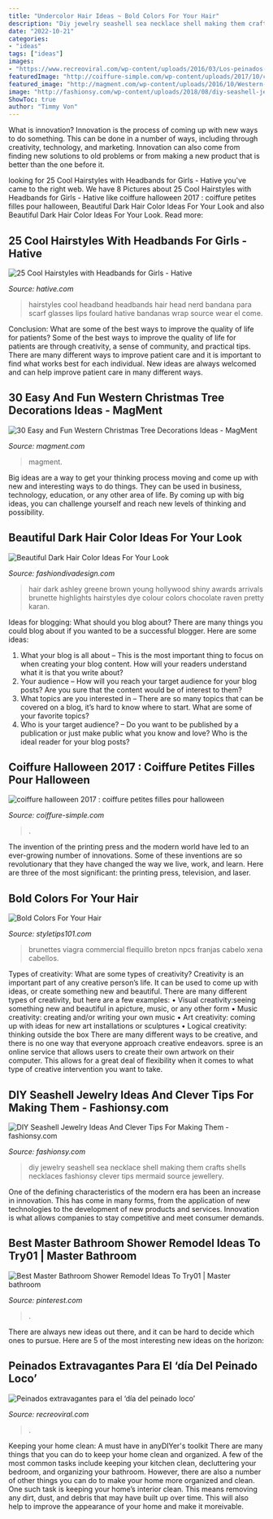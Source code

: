 ```yaml
---
title: "Undercolor Hair Ideas ~ Bold Colors For Your Hair"
description: "Diy jewelry seashell sea necklace shell making them crafts shells necklaces fashionsy clever tips mermaid source jewellery"
date: "2022-10-21"
categories:
- "ideas"
tags: ["ideas"]
images:
- "https://www.recreoviral.com/wp-content/uploads/2016/03/Los-peinados-más-extravagantes-del-día-del-peinado-loco-9.jpg"
featuredImage: "http://coiffure-simple.com/wp-content/uploads/2017/10/coiffure-halloween-11.jpg"
featured_image: "http://magment.com/wp-content/uploads/2016/10/Western-Christmas-Tree-Beautiful.jpg"
image: "http://fashionsy.com/wp-content/uploads/2018/08/diy-seashell-jewelry-9-.jpg"
ShowToc: true
author: "Timmy Von"
---
```



What is innovation?
Innovation is the process of coming up with new ways to do something. This can be done in a number of ways, including through creativity, technology, and marketing. Innovation can also come from finding new solutions to old problems or from making a new product that is better than the one before it.

	

		
looking for 25 Cool Hairstyles with Headbands for Girls - Hative you've came to the right web. We have 8 Pictures about 25 Cool Hairstyles with Headbands for Girls - Hative like coiffure halloween 2017 : coiffure petites filles pour halloween, Beautiful Dark Hair Color Ideas For Your Look and also Beautiful Dark Hair Color Ideas For Your Look. Read more:
		
    
## 25 Cool Hairstyles With Headbands For Girls - Hative

<img loading=lazy src="http://hative.com/wp-content/uploads/2015/02/headband-hairstyles/5-cool-hairstyles-with-headbands-for-girls.jpg" onerror="this.onerror=null;this.src='https://tse1.mm.bing.net/th?id=OIP.enwTx1uRbJ76doreIwFT2gHaLG&amp;pid=15.1';" alt="25 Cool Hairstyles with Headbands for Girls - Hative">

_Source: hative.com_

>hairstyles cool headband headbands hair head nerd bandana para scarf glasses lips foulard hative bandanas wrap source wear el come. 

	

Conclusion: What are some of the best ways to improve the quality of life for patients?
Some of the best ways to improve the quality of life for patients are through creativity, a sense of community, and practical tips. There are many different ways to improve patient care and it is important to find what works best for each individual. New ideas are always welcomed and can help improve patient care in many different ways.

    
## 30 Easy And Fun Western Christmas Tree Decorations Ideas - MagMent

<img loading=lazy src="http://magment.com/wp-content/uploads/2016/10/Western-Christmas-Tree-Beautiful.jpg" onerror="this.onerror=null;this.src='https://tse2.mm.bing.net/th?id=OIP.m_VQj9EdKEqlDMv_2SwDTAHaLG&amp;pid=15.1';" alt="30 Easy and Fun Western Christmas Tree Decorations Ideas - MagMent">

_Source: magment.com_

>magment. 

	

Big ideas are a way to get your thinking process moving and come up with new and interesting ways to do things. They can be used in business, technology, education, or any other area of life. By coming up with big ideas, you can challenge yourself and reach new levels of thinking and possibility.

    
## Beautiful Dark Hair Color Ideas For Your Look

<img loading=lazy src="https://www.fashiondivadesign.com/wp-content/uploads/2013/01/shiny-dark-brown-hair.jpg" onerror="this.onerror=null;this.src='https://tse1.mm.bing.net/th?id=OIP.tVOAuhyblE4Rf3iNLhe_YwAAAA&amp;pid=15.1';" alt="Beautiful Dark Hair Color Ideas For Your Look">

_Source: fashiondivadesign.com_

>hair dark ashley greene brown young hollywood shiny awards arrivals brunette highlights hairstyles dye colour colors chocolate raven pretty karan. 

	

Ideas for blogging: What should you blog about?
There are many things you could blog about if you wanted to be a successful blogger. Here are some ideas: 
1) What your blog is all about – This is the most important thing to focus on when creating your blog content. How will your readers understand what it is that you write about? 
2) Your audience – How will you reach your target audience for your blog posts? Are you sure that the content would be of interest to them? 
3) What topics are you interested in – There are so many topics that can be covered on a blog, it’s hard to know where to start. What are some of your favorite topics? 
4) Who is your target audience? – Do you want to be published by a publication or just make public what you know and love? Who is the ideal reader for your blog posts?

    
## Coiffure Halloween 2017 : Coiffure Petites Filles Pour Halloween

<img loading=lazy src="http://coiffure-simple.com/wp-content/uploads/2017/10/coiffure-halloween-11.jpg" onerror="this.onerror=null;this.src='https://tse2.mm.bing.net/th?id=OIP.MIv0ARXfc-1WAB3ULkcz5wHaLH&amp;pid=15.1';" alt="coiffure halloween 2017 : coiffure petites filles pour halloween">

_Source: coiffure-simple.com_

>. 

	

The invention of the printing press and the modern world have led to an ever-growing number of innovations. Some of these inventions are so revolutionary that they have changed the way we live, work, and learn. Here are three of the most significant: the printing press, television, and laser.

    
## Bold Colors For Your Hair

<img loading=lazy src="https://styletips101.com/wp-content/uploads/2009/01/brunette.jpg" onerror="this.onerror=null;this.src='https://tse3.mm.bing.net/th?id=OIP.0iM4aYQz-btc9S3-io28tQHaLW&amp;pid=15.1';" alt="Bold Colors For Your Hair">

_Source: styletips101.com_

>brunettes viagra commercial flequillo breton npcs franjas cabelo xena cabellos. 

	

Types of creativity: What are some types of creativity?
Creativity is an important part of any creative person’s life. It can be used to come up with ideas, or create something new and beautiful. There are many different types of creativity, but here are a few examples: 
• Visual creativity:seeing something new and beautiful in apicture, music, or any other form 
• Music creativity: creating and/or writing your own music 
• Art creativity: coming up with ideas for new art installations or sculptures 
• Logical creativity: thinking outside the box 
There are many different ways to be creative, and there is no one way that everyone approach creative endeavors. spree is an online service that allows users to create their own artwork on their computer. This allows for a great deal of flexibility when it comes to what type of creative intervention you want to take.

    
## DIY Seashell Jewelry Ideas And Clever Tips For Making Them - Fashionsy.com

<img loading=lazy src="http://fashionsy.com/wp-content/uploads/2018/08/diy-seashell-jewelry-9-.jpg" onerror="this.onerror=null;this.src='https://tse2.mm.bing.net/th?id=OIP.bz4avSMLUIONjodQz6CoLQHaLH&amp;pid=15.1';" alt="DIY Seashell Jewelry Ideas And Clever Tips For Making Them - fashionsy.com">

_Source: fashionsy.com_

>diy jewelry seashell sea necklace shell making them crafts shells necklaces fashionsy clever tips mermaid source jewellery. 

	

One of the defining characteristics of the modern era has been an increase in innovation. This has come in many forms, from the application of new technologies to the development of new products and services. Innovation is what allows companies to stay competitive and meet consumer demands.

    
## Best Master Bathroom Shower Remodel Ideas To Try01 | Master Bathroom

<img loading=lazy src="https://i.pinimg.com/736x/22/e7/0c/22e70c4729b902cd368b8b80a845e0b5.jpg" onerror="this.onerror=null;this.src='https://tse2.mm.bing.net/th?id=OIP.dJpGpbEow-IPoBkJwcrC3AHaJ-&amp;pid=15.1';" alt="Best Master Bathroom Shower Remodel Ideas To Try01 | Master bathroom">

_Source: pinterest.com_

>. 

	

There are always new ideas out there, and it can be hard to decide which ones to pursue. Here are 5 of the most interesting new ideas on the horizon: 

    
## Peinados Extravagantes Para El ‘día Del Peinado Loco’

<img loading=lazy src="https://www.recreoviral.com/wp-content/uploads/2016/03/Los-peinados-más-extravagantes-del-día-del-peinado-loco-9.jpg" onerror="this.onerror=null;this.src='https://tse1.mm.bing.net/th?id=OIP.OdqOtB070Srx8_DJb-UNpQHaJ3&amp;pid=15.1';" alt="Peinados extravagantes para el ‘día del peinado loco’">

_Source: recreoviral.com_

>. 

	

Keeping your home clean: A must have in anyDIYer's toolkit
There are many things that you can do to keep your home clean and organized. A few of the most common tasks include keeping your kitchen clean, decluttering your bedroom, and organizing your bathroom. However, there are also a number of other things you can do to make your home more organized and clean. One such task is keeping your home’s interior clean. This means removing any dirt, dust, and debris that may have built up over time. This will also help to improve the appearance of your home and make it moreivable.

